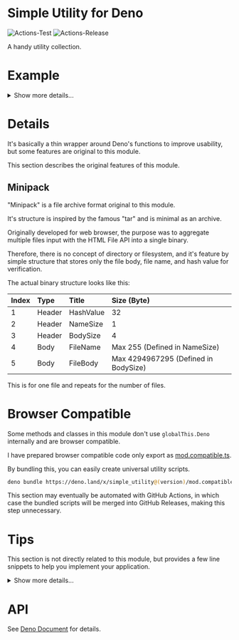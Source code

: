 # **Simple Utility for Deno**
![Actions-Test](https://github.com/dojyorin/deno_simple_utility/actions/workflows/test.yaml/badge.svg)
![Actions-Release](https://github.com/dojyorin/deno_simple_utility/actions/workflows/release.yaml/badge.svg)

A handy utility collection.

# Example

<p>
<details>
<summary>Show more details...</summary>
<p>

**BASE64 Binary**

```ts
const file = await Deno.readFile("/path/to/binary.bin");

const encoded = base64Encode(file); // base64 code.
const decoded = base64Decode(encoded); // Restored.
```

**Easy WebCrypto**

```ts
const file = await Deno.readFile("/path/to/binary.bin");

const random = await cryptoRandom(16); // random byte array.
const hash = await cryptoHash(true, file); // byte array of SHA2 512 bits hash value.
const keyEcdh = await cryptoGenerateKey(true); // public/private key pair for ECDH, each in byte array.
const keyEcdsa = await cryptoGenerateKey(false); // public/private key pair for ECDSA, each in byte array.
const encrypted = await cryptoEncrypt(keyEcdh, file); // encrypted byte array.
const decrypted = await cryptoDecrypt(keyEcdh, encrypted); // Restored.
const signature = await cryptoSign(keyEcdsa.privateKey, data); // signature byte array.
const verify = await cryptoVerify(signature, keyEcdsa.publicKey, data); // `true` if correct.
```

**Date UnixTime**

```ts
const date = new Date();

const encoded = dateEncode(date); // unixtime in seconds.
const decoded = dateDecode(encoded); // Restored.
const unixtime = dateParse(date.toISOString()); // unixtime in seconds.
```

**DEFLATE Compress**

```ts
const file = await Deno.readFile("/path/to/binary.bin");

const encoded = await deflateEncode(file); // "deflate" compressed byte array.
const decoded = await deflateDecode(encoded); // Restored.
```

**Extended Fetch API**

```ts
const json = await fetchExtend("https://path/to/get", "json"); // response as JSON.
const bytes = await fetchExtend("https://path/to/get", "byte"); // response as Uint8Array.
```

**Minipack Archive**

```ts
const files = [
    ["binary.bin", Deno.readFileSync("/path/to/binary.bin")]
];

const encoded = await minipackEncode(files); // byte array in "minipack" format.
const decoded = await minipackDecode(encoded); // Restored.
```

**Text Convert**

```ts
const text = " Lorem ipsum  \t  dolor \r sit amet.";

const encoded = ucEncode(text); // byte array in UTF-8 format.
const decoded = ucDecode(encoded); // Restored.
const hexadecimal = hexEncode(encoded); // HEX string.
const formatted = trimExtend(decoded); // formatted string.
```

**Platform Specific**

```ts
const posix = posixSep("C:\\Users\\Administrator"); // POSIX style (slash) path string.
const win = winSep("C:/Users/Administrator"); // Windows style (backslash) path string.
const iswin = isWin(); // "true" if running on Windows.
const tmp = tmpPath(); // `/tmp` if running on Linux or Mac, `C:/Windows/Temp` if running on Windows.
const home = homePath(); // `$HOME` if running on Linux or Mac, `%USERPROFILE%` if running on Windows.
const main = mainPath(); // Returns the directory of `Deno.mainModule`.
```

</p>
</details>
</p>

# Details
It's basically a thin wrapper around Deno's functions to improve usability, but some features are original to this module.

This section describes the original features of this module.

## Minipack
"Minipack" is a file archive format original to this module.

It's structure is inspired by the famous "tar" and is minimal as an archive.

Originally developed for web browser, the purpose was to aggregate multiple files input with the HTML File API into a single binary.

Therefore, there is no concept of directory or filesystem, and it's feature by simple structure that stores only the file body, file name, and hash value for verification.

The actual binary structure looks like this:

|Index|Type|Title|Size (Byte)|
|:--|:--|:--|:--|
|1|Header|HashValue|32|
|2|Header|NameSize|1|
|3|Header|BodySize|4|
|4|Body|FileName|Max 255 (Defined in NameSize)|
|5|Body|FileBody|Max 4294967295 (Defined in BodySize)|

This is for one file and repeats for the number of files.

# Browser Compatible
Some methods and classes in this module don't use `globalThis.Deno` internally and are browser compatible.

I have prepared browser compatible code only export as [mod.compatible.ts](./mod.compatible.ts).

By bundling this, you can easily create universal utility scripts.

```sh
deno bundle https://deno.land/x/simple_utility@(version)/mod.compatible.ts > ./simple_utility.esm.js
```

This section may eventually be automated with GitHub Actions, in which case the bundled scripts will be merged into GitHub Releases, making this step unnecessary.

# Tips
This section is not directly related to this module, but provides a few line snippets to help you implement your application.

<p>
<details>
<summary>Show more details...</summary>
<p>

**JSON Import with Type**

```ts
const {default: data} = await import("./data.json", {assert: {type: "json"}});
```

</p>
</details>
</p>

# API
See [Deno Document](https://deno.land/x/simple_utility/mod.ts) for details.